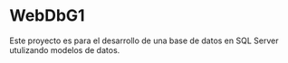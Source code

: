 # WebDbG1

Este proyecto es para el desarrollo de una base de datos en SQL Server utulizando modelos de datos.
